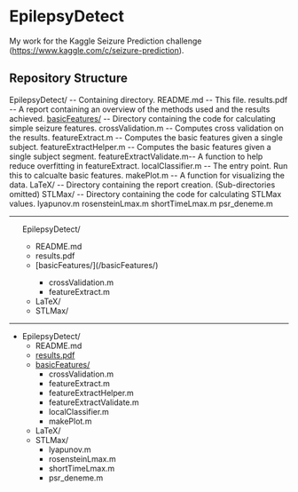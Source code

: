 # EpilepsyDetect
My work for the Kaggle Seizure Prediction challenge (https://www.kaggle.com/c/seizure-prediction).

## Repository Structure
EpilepsyDetect/ 		-- Containing directory.
	README.md   		-- This file.
	results.pdf 		-- A report containing an overview of the methods used and the results achieved.
	[basicFeatures/](/basicFeatures/)		-- Directory containing the code for calculating simple seizure features.
		crossValidation.m 		-- Computes cross validation on the results.
		featureExtract.m 		-- Computes the basic features given a single subject.
		featureExtractHelper.m  -- Computes the basic features given a single subject segment.
		featureExtractValidate.m-- A function to help reduce overfitting in featureExtract.
		localClassifier.m 		-- The entry point.  Run this to calcualte basic features.
		makePlot.m 				-- A function for visualizing the data.
	LaTeX/				-- Directory containing the report creation. (Sub-directories omitted)
	STLMax/				-- Directory containing the code for calculating STLMax values.
		lyapunov.m
		rosensteinLmax.m
		shortTimeLmax.m
		psr_deneme.m

---

<ul style="list-style: none;">
	<li>EpilepsyDetect/</li>
	<ul>
		<li>README.md</li>
		<li>results.pdf</li>
		<li>[basicFeatures/](/basicFeatures/)</li>
		<ul>
			<li>crossValidation.m</li>
			<li>featureExtract.m</li>
		</ul>
		<li>LaTeX/</li>
		<li>STLMax/</li>
	</ul>
</ul>

---

* EpilepsyDetect/
  * README.md   		
  * [results.pdf](/results.pdf) 		
  * [basicFeatures/](/basicFeatures/)		
    * crossValidation.m 		
	* featureExtract.m 		
	* featureExtractHelper.m  
	* featureExtractValidate.m
	* localClassifier.m
	* makePlot.m
  * LaTeX/
  * STLMax/
	* lyapunov.m
	* rosensteinLmax.m
	* shortTimeLmax.m
	* psr_deneme.m


